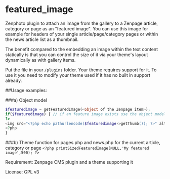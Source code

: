 featured_image
=========================================================================================
Zenphoto plugin to attach an image from the gallery to a Zenpage article, category or page as an "featured image". You can use this image for example for headers of your single article/page/category pages or within the news article list as a thumbnail. 

The benefit compared to the embedding an image within the text content statically is that you can control the size of it via your theme's layout dynamically as with gallery items.
 
 
Put the file in your `/plugins` folder. Your theme requires support for it. To use it you need to modify your theme used if it has no built in support already. 

##Usage examples:
  
###a) Object model 

```php
$featuredimage = getFeaturedImage(<object of the Zenpage item>);
if($featuredimage) { // if an feature image exists use the object model
?>
<img src="<?php echo pathurlencode($featuredimage->getThumb()); ?>" alt="<?php echo html_encode($featuredimage->getTitle()); ?>">
<?php
}
```
  
###b) Theme function for pages.php and news.php for the current article, category or page
```<?php printSizedFeaturedImage(NULL,'My featured image',500); ?>```
   
Requirement: Zenpage CMS plugin and a theme supporting it

License: GPL v3

